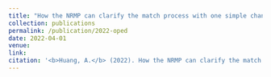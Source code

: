 ```yaml
---
title: "How the NRMP can clarify the match process with one simple change."
collection: publications
permalink: /publication/2022-oped
date: 2022-04-01
venue: 
link: 
citation: '<b>Huang, A.</b> (2022). How the NRMP can clarify the match process with one simple change. (accepted)' 
---
```

